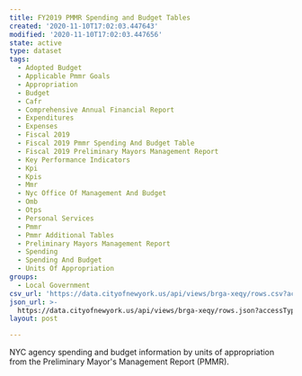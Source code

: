 ```yaml
---
title: FY2019 PMMR Spending and Budget Tables
created: '2020-11-10T17:02:03.447643'
modified: '2020-11-10T17:02:03.447656'
state: active
type: dataset
tags:
  - Adopted Budget
  - Applicable Pmmr Goals
  - Appropriation
  - Budget
  - Cafr
  - Comprehensive Annual Financial Report
  - Expenditures
  - Expenses
  - Fiscal 2019
  - Fiscal 2019 Pmmr Spending And Budget Table
  - Fiscal 2019 Preliminary Mayors Management Report
  - Key Performance Indicators
  - Kpi
  - Kpis
  - Mmr
  - Nyc Office Of Management And Budget
  - Omb
  - Otps
  - Personal Services
  - Pmmr
  - Pmmr Additional Tables
  - Preliminary Mayors Management Report
  - Spending
  - Spending And Budget
  - Units Of Appropriation
groups:
  - Local Government
csv_url: 'https://data.cityofnewyork.us/api/views/brga-xeqy/rows.csv?accessType=DOWNLOAD'
json_url: >-
  https://data.cityofnewyork.us/api/views/brga-xeqy/rows.json?accessType=DOWNLOAD
layout: post

---
```

NYC agency spending and budget information by units of appropriation from the Preliminary Mayor's Management Report (PMMR).
